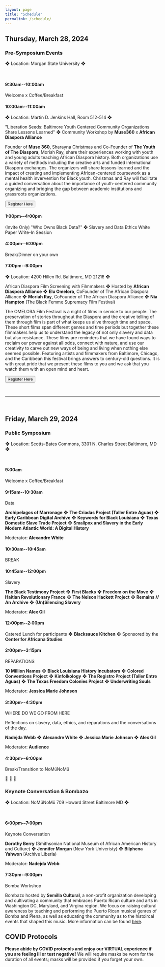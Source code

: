 ```yaml
---
layout: page
title: "Schedule"
permalink: /schedule/
---
```


## Thursday, March 28, 2024

<h3 class="day-section">Pre-Symposium Events</h3>

❖ Location: Morgan State University ❖

<br>

#### 9:30am--10:00am

Welcome x Coffee/Breakfast

#### 10:00am--11:00am

❖ Location: Martin D. Jenkins Hall, Room 512-514 ❖

"Liberation Seeds: Baltimore Youth Centered Community Organizations Share Lessons Learned" ❖ Community Workshop by **Muse360** x **African Diaspora Alliance**

Founder of **Muse 360**, Sharayna Christmas and Co-Founder of **The Youth of The Diaspora**, Moriah Ray, share their experiences working with youth and young adults teaching African Diaspora history. Both organizations use a variety of methods including the creative arts and funded international Diaspora exchanges. The organizers will share lessons learned and the impact of creating and implementing African-centered coursework as a mental health invervention for Black youth. Christmas and Ray will facilitate a guided conversation about the importance of youth-centered community organizing and bridging the gap between academic institutions and grassroots organizations.

<a href="https://liberationseeds.eventbrite.com" target="_blank"><button>Register Here</button></a>

<!-- #### 12:00pm--1:00pm

Lunch for Invited Project Teams (sponsored by the **Diasporas Solidarities Lab**) -->

#### 1:00pm--4:00pm

(Invite Only) "Who Owns Black Data?" ❖ Slavery and Data Ethics White Paper Write-In Session

#### 4:00pm--6:00pm

Break/Dinner on your own

#### 7:00pm--9:00pm

❖ Location: 4200 Hillen Rd. Baltimore, MD 21218 ❖

African Diaspora Film Screening with Filmmakers ❖ Hosted by **African Diaspora Alliance** ❖ **Elu Omelora**, CoFounder of The African Diaspora Alliance ❖
**Moriah Ray**, CoFounder of The African Diaspora Alliance ❖
**Nia Hampton** (The Black Femme Supremacy Film Festival)

The OMELORA Film Festival is a night of films in service to our people. The preservation of stories throughout the Diaspora and the creative telling of them through film is part of what keeps us alive through time and space. These short films span different genres and time periods but together these filmmakers help us to understand the legacy of not only slavery and data but also resistance. These films are reminders that we have found ways to reclaim our power against all odds, connect with nature, and use our creativity to carve out new ways of being and living when nothing else seemed possible. Featuring artists and filmmakers from Baltimore, Chicago, and the Caribbean this festival brings answers to century-old questions. It is with great pride that we present these films to you and we ask that you watch them with an open mind and heart.

<a href="https://www.eventbrite.com/e/the-african-diaspora-alliance-bfsfilmfest-present-omelora-tickets-858292194057" target="_blank"><button>Register Here</button></a>

<br>

---

<br>

## Friday, March 29, 2024

<h3 class="day-section">Public Symposium</h3>

❖ Location: Scotts-Bates Commons, 3301 N. Charles Street Baltimore, MD ❖

<br>

#### 9:00am

Welcome x Coffee/Breakfast

#### 9:15am--10:30am

<p class="panel-name">Data</p>

**Archipelagos of Marronage**
❖ **The Criadas Project (Taller Entre Aguas)**
❖ **Early Caribbean Digital Archive**
❖ **Keywords for Black Louisiana**
❖ **Texas Domestic Slave Trade Project**
❖ **Smallpox and Slavery in the Early Modern Atlantic World: A Digital History**

Moderator: **Alexandre White**

#### 10:30am--10:45am

BREAK

#### 10:45am--12:00pm

<p class="panel-name">Slavery</p>

**The Black Testimony Project**
❖ **First Blacks**
❖ **Freedom on the Move**
❖ **Haitian Revolutionary France**
❖ **The Nelson Hackett Project**
❖ **Remains // An Archive**
❖ **(Un)Silencing Slavery**

Moderator: **Alex Gil**

#### 12:00pm--2:00pm

Catered Lunch for participants ❖ **Blacksauce Kitchen** ❖ Sponsored by the **Center for Africana Studies**

#### 2:00pm--3:15pm

<p class="panel-name">REPARATIONS</p>

**10 Million Names**
❖ **Black Louisiana History Incubators**
❖ **Colored Conventions Project**
❖ **Kinfolkology**
❖ **The Registro Project (Taller Entre Aguas)**
❖ **The Texas Freedom Colonies Project**
❖ **Underwriting Souls**

Moderator: **Jessica Marie Johnson**

#### 3:30pm--4:30pm

<p class="panel-name">WHERE DO WE GO FROM HERE</p>

Reflections on slavery, data, ethics, and reparations and the conversations of the day.

**Nadejda Webb**
❖ **Alexandre White**
❖ **Jessica Marie Johnson**
❖ **Alex Gil**

Moderator: **Audience**

#### 4:30pm--6:00pm

Break/Transition to NoMüNoMü

👣 👣 👣

<h3 class="day-section">Keynote Conversation & Bombazo</h3>

❖ Location: NoMüNoMü 709 Howard Street Baltimore MD ❖

<br>

#### 6:00pm--7:00pm

<p class="panel-name">Keynote Conversation</p>

**Dorothy Berry** (Smithsonian National Museum of African American History and Culture)
❖ **Jennifer Morgan** (New York Univeristy)
❖ **Bilphena Yahwon** (Archive Liberia)

Moderator: **Nadejda Webb**

#### 7:30pm--9:00pm

<p class="panel-name">Bomba Workshop</p>

Bombazo hosted by **Semilla Cultural**, a non-profit organization developing and cultivating a community that embraces Puerto Rican culture and arts in Washington DC, Maryland, and Virgina region. We focus on raising cultural awareness by teaching and performing the Puerto Rican musical genres of Bomba and Plena, as well as educating the community as to the histoircal events that shaped this music. More information can be found [here](https://semillacultural.org/#about-section).

## COVID Protocols

**Please abide by COVID protocols and enjoy our VIRTUAL experience if you are feeling ill or test negative!** We will require masks be worn for the duration of all events; masks will be provided if you forget your own.

